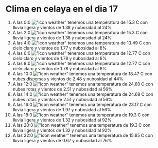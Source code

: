# Clima en celaya en el dia 17

1. A las 0:0 !["icon weather"](http://openweathermap.org/img/w/10n.png) tenemos una temperatura de 15.3 C con lluvia ligera y  vientos de 1.38 y nubosidad al 24%
1. A las 2:0 !["icon weather"](http://openweathermap.org/img/w/10n.png) tenemos una temperatura de 15.3 C con lluvia ligera y  vientos de 1.38 y nubosidad al 24%
1. A las 4:0 !["icon weather"](http://openweathermap.org/img/w/02n.png) tenemos una temperatura de 13.49 C con cielo claro y  vientos de 1.77 y nubosidad al 8%
1. A las 6:0 !["icon weather"](http://openweathermap.org/img/w/02n.png) tenemos una temperatura de 12.77 C con cielo claro y  vientos de 1.78 y nubosidad al 8%
1. A las 8:0 !["icon weather"](http://openweathermap.org/img/w/02d.png) tenemos una temperatura de 12.77 C con cielo claro y  vientos de 1.78 y nubosidad al 8%
1. A las 10:0 !["icon weather"](http://openweathermap.org/img/w/03d.png) tenemos una temperatura de 18.47 C con nubes dispersas y  vientos de 2.48 y nubosidad al 44%
1. A las 12:0 !["icon weather"](http://openweathermap.org/img/w/04d.png) tenemos una temperatura de 24.68 C con nubes rotas y  vientos de 2.51 y nubosidad al 56%
1. A las 14:0 !["icon weather"](http://openweathermap.org/img/w/04d.png) tenemos una temperatura de 24.68 C con nubes rotas y  vientos de 2.51 y nubosidad al 56%
1. A las 16:0 !["icon weather"](http://openweathermap.org/img/w/10d.png) tenemos una temperatura de 23.17 C con lluvia ligera y  vientos de 1.97 y nubosidad al 56%
1. A las 18:0 !["icon weather"](http://openweathermap.org/img/w/10d.png) tenemos una temperatura de 19.3 C con lluvia ligera y  vientos de 1.32 y nubosidad al 92%
1. A las 20:0 !["icon weather"](http://openweathermap.org/img/w/10n.png) tenemos una temperatura de 19.3 C con lluvia ligera y  vientos de 1.32 y nubosidad al 92%
1. A las 22:0 !["icon weather"](http://openweathermap.org/img/w/10n.png) tenemos una temperatura de 15.95 C con lluvia ligera y  vientos de 0.67 y nubosidad al 76%
